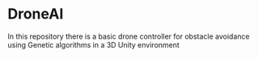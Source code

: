 # DroneAI

In this repository there is a basic drone controller for obstacle avoidance using Genetic algorithms in a 3D Unity environment
